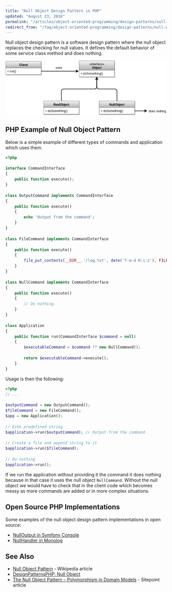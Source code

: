 ```yaml
---
title: "Null Object Design Pattern in PHP"
updated: "August 23, 2016"
permalink: "/articles/object-oriented-programming/design-patterns/null-object/"
redirect_from: "/faq/object-oriented-programming/design-patterns/null-object/"
---
```


Null object design pattern is a software design pattern where the null object
replaces the checking for null values. It defines the default behavior of some
service class method and does nothing.

![Null Object Design Pattern UML Diagram](/images/object-oriented-programming/design-patterns/null-object.png "Null Object Design Pattern UML Diagram")

## PHP Example of Null Object Pattern

Below is a simple example of different types of commands and application which
uses them.

```php
<?php

interface CommandInterface
{
    public function execute();
}

class OutputCommand implements CommandInterface
{
    public function execute()
    {
        echo 'Output from the command';
    }
}

class FileCommand implements CommandInterface
{
    public function execute()
    {
        file_put_contents(__DIR__.'/log.txt', date('Y-m-d H:i:s'), FILE_APPEND | LOCK_EX);
    }
}

class NullCommand implements CommandInterface
{
    public function execute()
    {
        // Do nothing.
    }
}

class Application
{
    public function run(CommandInterface $command = null)
    {
        $executableCommand = $command ?? new NullCommand();

        return $executableCommand->execute();
    }
}
```

Usage is then the following:

```php
<?php
// ...

$outputCommand = new OutputCommand();
$fileCommand = new FileCommand();
$app = new Application();

// Echo predefined string
$application->run($outputCommand); // Output from the command

// Create a file and append string to it
$application->run($fileCommand);

// Do nothing
$application->run();
```

If we run the application without providing it the command it does nothing because
in that case it uses the null object `NullCommand`. Without the null object we
would have to check that in the client code which becomes messy as more commands
are added or in more complex situations.

## Open Source PHP Implementations

Some examples of the null object design pattern implementations in open source:

* [NullOutput in Symfony Console](https://github.com/symfony/console/blob/master/Output/NullOutput.php)
* [NullHandler in Monolog](https://github.com/Seldaek/monolog/blob/master/src/Monolog/Handler/NullHandler.php)

## See Also

* [Null Object Pattern](https://en.wikipedia.org/wiki/Null_Object_pattern) - Wikipedia article
* [DesignPatternsPHP: Null Object](http://designpatternsphp.readthedocs.io/en/latest/Behavioral/NullObject/README.html)
* [The Null Object Pattern – Polymorphism in Domain Models](https://www.sitepoint.com/the-null-object-pattern-polymorphism-in-domain-models/) - Sitepoint article
